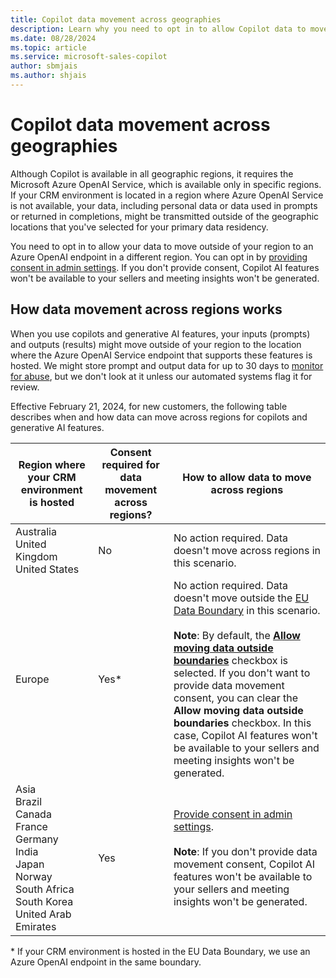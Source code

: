 ```yaml
---
title: Copilot data movement across geographies
description: Learn why you need to opt in to allow Copilot data to move outside of your default geography and how Azure OpenAI protects your data in transit.
ms.date: 08/28/2024
ms.topic: article
ms.service: microsoft-sales-copilot
author: sbmjais
ms.author: shjais
---
```


# Copilot data movement across geographies

Although Copilot is available in all geographic regions, it requires the Microsoft Azure OpenAI Service, which is available only in specific regions. If your CRM environment is located in a region where Azure OpenAI Service is not available, your data, including personal data or data used in prompts or returned in completions, might be transmitted outside of the geographic locations that you've selected for your primary data residency.

You need to opt in to allow your data to move outside of your region to an Azure OpenAI endpoint in a different region. You can opt in by [providing consent in admin settings](suggested-replies.md). If you don't provide consent, Copilot AI features won't be available to your sellers and meeting insights won't be generated.

## How data movement across regions works

When you use copilots and generative AI features, your inputs (prompts) and outputs (results) might move outside of your region to the location where the Azure OpenAI Service endpoint that supports these features is hosted. We might store prompt and output data for up to 30 days to [monitor for abuse](/azure/ai-services/openai/concepts/abuse-monitoring), but we don't look at it unless our automated systems flag it for review.

Effective February 21, 2024, for new customers, the following table describes when and how data can move across regions for copilots and generative AI features.

| Region where your CRM environment is hosted | Consent required for data movement across regions? | How to allow data to move across regions|
|-------------------|-------------------|-------------------|
| Australia</br>United Kingdom</br>United States | No | No action required. Data doesn't move across regions in this scenario.|
| Europe | Yes\* | No action required. Data doesn't move outside the [EU Data Boundary](https://www.microsoft.com/en-us/trust-center/privacy/european-data-boundary-eudb) in this scenario.<br><br>**Note**: By default, the [**Allow moving data outside boundaries**](suggested-replies.md) checkbox is selected. If you don't want to provide data movement consent, you can clear the **Allow moving data outside boundaries** checkbox. In this case, Copilot AI features won't be available to your sellers and meeting insights won't be generated.|
| Asia</br>Brazil</br>Canada</br>France</br>Germany</br>India</br>Japan</br>Norway</br>South Africa</br>South Korea</br>United Arab Emirates | Yes | [Provide consent in admin settings](suggested-replies.md). <br><br> **Note**: If you don't provide data movement consent, Copilot AI features won't be available to your sellers and meeting insights won't be generated.|

\* If your CRM environment is hosted in the EU Data Boundary, we use an Azure OpenAI endpoint in the same boundary.